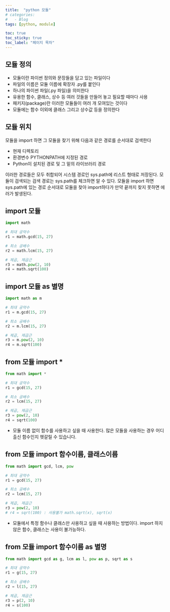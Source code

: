 ```yaml
---
title:  "python 모듈"
# categories:
#   - Blog
tags: [python, module]

toc: true
toc_sticky: true
toc_label: "페이지 목차"
---
```


## 모듈 정의

+ 모듈이란 파이썬 정의와 문장들을 담고 있는 파일이다
+ 파일의 이름은 모듈 이름에 확장자 .py를 붙인다
+ 하나의 파이썬 파일(.py 파일)을 의미한다
+ 유용한 함수, 클래스, 상수 등 여러 것들을 만들어 놓고 필요할 때마다 사용
+ 패키지(package)란 이러한 모듈들이 여러 개 모여있는 것이다
+ 모듈에는 함수 이외에 클래스 그리고 상수값 등을 정의한다

## 모듈 위치

모듈을 import 하면 그 모듈을 찾기 위해 다음과 같은 경로를 순서대로 검색한다

+ 현재 디렉토리
+ 환경변수 PYTHONPATH에 지정된 경로
+ Python이 설치된 경로 및 그 밑의 라이브러리 경로

이러한 경로들은 모두 취합되어 시스템 경로인 sys.path에 리스트 형태로 저장된다. 모듈이 검색되는 검색 경로는 sys.path를 체크하면 알 수 있다. 모듈을 import 하면 sys.path에 있는 경로 순서대로 모듈을 찾아 import하다가 만약 끝까지 찾지 못하면 에러가 발생된다.

## import 모듈

```python
import math

# 최대 공약수
r1 = math.gcd(15, 27)

# 최소 공배수
r2 = math.lcm(15, 27)

# 제곱, 제곱근
r3 = math.pow(2, 10)
r4 = math.sqrt(100)
```

## import 모듈 as 별명

```python
import math as m

# 최대 공약수
r1 = m.gcd(15, 27)

# 최소 공배수
r2 = m.lcm(15, 27)

# 제곱, 제곱근
r3 = m.pow(2, 10)
r4 = m.sqrt(100)
```

## from 모듈 import *

```python
from math import *

# 최대 공약수
r1 = gcd(15, 27)

# 최소 공배수
r2 = lcm(15, 27)

# 제곱, 제곱근
r3 = pow(2, 10)
r4 = sqrt(100)
```

+ 모듈 이름 없이 함수를 사용하고 싶을 때 사용한다. 많은 모듈을 사용하는 경우 어디 출신 함수인지 헷갈릴 수 있습니다.

## from 모듈 import 함수이름, 클래스이름

```python
from math import gcd, lcm, pow

# 최대 공약수
r1 = gcd(15, 27)

# 최소 공배수
r2 = lcm(15, 27)

# 제곱, 제곱근
r3 = pow(2, 10)
# r4 = sqrt(100) : 사용불가 math.sqrt(x), sqrt(x)
```

+ 모듈에서 특정 함수나 클래스만 사용하고 싶을 때 사용하는 방법이다. import 하지 않은 함수, 클래스는 사용이 불가능하다.

## from 모듈 import 함수이름 as 별명

```python
from math import gcd as g, lcm as l, pow as p, sqrt as s

# 최대 공약수
r1 = g(15, 27)

# 최소 공배수
r2 = l(15, 27)

# 제곱, 제곱근
r3 = p(2, 10)
r4 = s(100)
```
